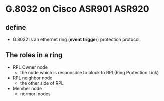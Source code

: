 # G.8032 on Cisco ASR901 ASR920 
 ## define
  * G.8032 is an ethernet ring (**event trigger**) protection protocol.
 
 ## The roles in a ring
 * RPL Owner node
   * the node which is responsible to block to RPL(Ring Protection Link)
 * RPL neighbor node
   * the other side of RPL
 * Member node
   * normorl nodes
